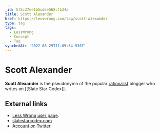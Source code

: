 ```yaml
---
_id: 5f5c37ee1b5cdee568cfb34a
title: Scott Alexander
href: https://lesswrong.com/tag/scott-alexander
type: tag
tags:
  - LessWrong
  - Concept
  - Tag
synchedAt: '2022-08-29T11:09:34.930Z'
---
```

# Scott Alexander

**Scott Alexander** is the pseudonymn of the popular [rationalist](https://www.lesswrong.com/tag/rationalist) blogger who writes on [[Slate Star Codex]].

## External links

- [Less Wrong user page](http://lesswrong.com/user/Yvain/).
- [slatestarcodex.com](http://slatestarcodex.com)
- [Account on](https://twitter.com/slatestarcodex/) [Twitter](https://www.lesswrong.com/tag/twitter)